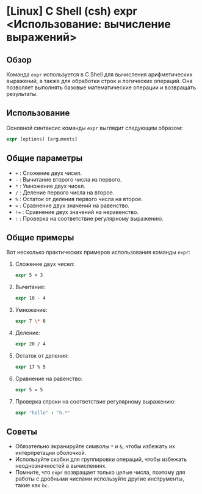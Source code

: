 # [Linux] C Shell (csh) expr <Использование: вычисление выражений>

## Обзор
Команда `expr` используется в C Shell для вычисления арифметических выражений, а также для обработки строк и логических операций. Она позволяет выполнять базовые математические операции и возвращать результаты.

## Использование
Основной синтаксис команды `expr` выглядит следующим образом:

```csh
expr [options] [arguments]
```

## Общие параметры
- `+` : Сложение двух чисел.
- `-` : Вычитание второго числа из первого.
- `*` : Умножение двух чисел.
- `/` : Деление первого числа на второе.
- `%` : Остаток от деления первого числа на второе.
- `=` : Сравнение двух значений на равенство.
- `!=` : Сравнение двух значений на неравенство.
- `:` : Проверка на соответствие регулярному выражению.

## Общие примеры
Вот несколько практических примеров использования команды `expr`:

1. Сложение двух чисел:
   ```csh
   expr 5 + 3
   ```

2. Вычитание:
   ```csh
   expr 10 - 4
   ```

3. Умножение:
   ```csh
   expr 7 \* 6
   ```

4. Деление:
   ```csh
   expr 20 / 4
   ```

5. Остаток от деления:
   ```csh
   expr 17 % 5
   ```

6. Сравнение на равенство:
   ```csh
   expr 5 = 5
   ```

7. Проверка строки на соответствие регулярному выражению:
   ```csh
   expr "hello" : "h.*"
   ```

## Советы
- Обязательно экранируйте символы `*` и `&`, чтобы избежать их интерпретации оболочкой.
- Используйте скобки для группировки операций, чтобы избежать неоднозначностей в вычислениях.
- Помните, что `expr` возвращает только целые числа, поэтому для работы с дробными числами используйте другие инструменты, такие как `bc`.